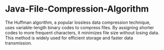 # Java-File-Compression-Algorithm
The Huffman algorithm, a popular lossless data compression technique, uses variable-length binary codes to compress files. By assigning shorter codes to more frequent characters,
it minimizes file size without losing data. This method is widely used for efficient storage and faster data transmission.
